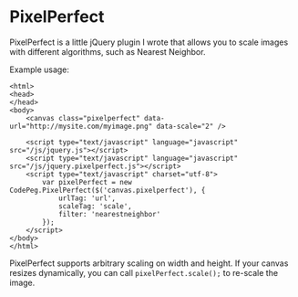 PixelPerfect
============

PixelPerfect is a little jQuery plugin I wrote that allows you to scale images with different algorithms, such as Nearest Neighbor.

Example usage:
```
<html>
<head>
</head>
<body>
    <canvas class="pixelperfect" data-url="http://mysite.com/myimage.png" data-scale="2" />

    <script type="text/javascript" language="javascript" src="/js/jquery.js"></script>
    <script type="text/javascript" language="javascript" src="/js/jquery.pixelperfect.js"></script>
    <script type="text/javascript" charset="utf-8">
        var pixelPerfect = new CodePeg.PixelPerfect($('canvas.pixelperfect'), {
            urlTag: 'url',
            scaleTag: 'scale',
            filter: 'nearestneighbor'
        });
    </script>
</body>
</html>
```

PixelPerfect supports arbitrary scaling on width and height. If your canvas
resizes dynamically, you can call `pixelPerfect.scale();` to re-scale the
image.
